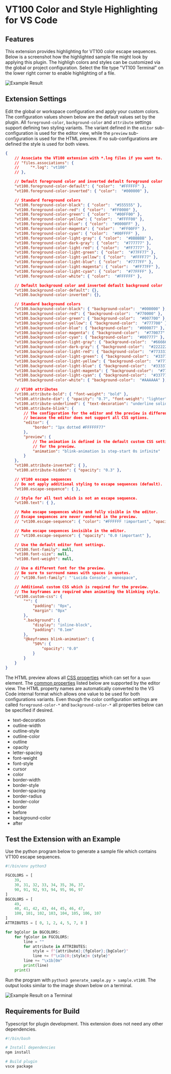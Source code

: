 # VT100 Color and Style Highlighting for VS Code

## Features

This extension provides highlighting for VT100 color escape sequences.
Below is a screenshot how the highlighted sample file might look by applying this plugin.
The highligh colors and styles can be customized via the global or project configuration.
Select the file type "VT100 Terminal" on the lower right corner to enable highlighting of a file.

![Example Result](sample/ExampleResult.png)

## Extension Settings

Edit the global or workspace configuration and apply your custom colors.
The configuration values shown below are the default values set by the plugin.
All `foreground-color`, `background-color` and `attribute` settings support defining two styling variants.
The variant defined in the `editor` sub-configuration is used for the editor view, while the `preview` sub-configuration is used for the HTML preview.
If no sub-configurations are defined the style is used for both views.

```json
{
    // Associate the VT100 extension with *.log files if you want to.
    // "files.associations": {
    //     "*.log": "vt100"
    // },

    // Default foreground color and inverted default foreground color
    "vt100.foreground-color-default": { "color":  "#FFFFFF" },
    "vt100.foreground-color-inverted": { "color":  "#000000" },

    // Standard foreground colors
    "vt100.foreground-color-black": { "color":  "#555555" },
    "vt100.foreground-color-red": { "color":  "#FF0000" },
    "vt100.foreground-color-green": { "color":  "#00FF00" },
    "vt100.foreground-color-yellow": { "color":  "#FFFF00" },
    "vt100.foreground-color-blue": { "color":  "#0000FF" },
    "vt100.foreground-color-magenta": { "color":  "#FF00FF" },
    "vt100.foreground-color-cyan": { "color":  "#00FFFF" },
    "vt100.foreground-color-light-gray": { "color":  "#BBBBBB" },
    "vt100.foreground-color-dark-gray": { "color":  "#777777" },
    "vt100.foreground-color-light-red": { "color":  "#FF7777" },
    "vt100.foreground-color-light-green": { "color":  "#77FF77" },
    "vt100.foreground-color-light-yellow": { "color":  "#FFFF77" },
    "vt100.foreground-color-light-blue": { "color":  "#7777FF" },
    "vt100.foreground-color-light-magenta": { "color":  "#FF77FF" },
    "vt100.foreground-color-light-cyan": { "color":  "#77FFFF" },
    "vt100.foreground-color-white": { "color":  "#FFFFFF" },

    // Default background color and inverted default background color
    "vt100.background-color-default": {},
    "vt100.background-color-inverted": {},

    // Standard background colors
    "vt100.background-color-black": { "background-color":  "#000000" },
    "vt100.background-color-red": { "background-color":  "#770000" },
    "vt100.background-color-green": { "background-color":  "#007700" },
    "vt100.background-color-yellow": { "background-color":  "#777700" },
    "vt100.background-color-blue": { "background-color":  "#000077" },
    "vt100.background-color-magenta": { "background-color":  "#770077" },
    "vt100.background-color-cyan": { "background-color":  "#007777" },
    "vt100.background-color-light-gray": { "background-color":  "#666666" },
    "vt100.background-color-dark-gray": { "background-color":  "#222222" },
    "vt100.background-color-light-red": { "background-color":  "#773333" },
    "vt100.background-color-light-green": { "background-color":  "#337733" },
    "vt100.background-color-light-yellow": { "background-color":  "#777733" },
    "vt100.background-color-light-blue": { "background-color":  "#333377" },
    "vt100.background-color-light-magenta": { "background-color":  "#773377" },
    "vt100.background-color-light-cyan": { "background-color":  "#337777" },
    "vt100.background-color-white": { "background-color":  "#AAAAAA" },

    // VT100 attributes
    "vt100.attribute-bold": { "font-weight": "bold" },
    "vt100.attribute-dim": { "opacity": "0.7", "font-weight": "lighter" },
    "vt100.attribute-underlined": { "text-decoration": "underline solid" },
    "vt100.attribute-blink": {
        // The configuration for the editor and the preview is different,
        // because the editor does not support all CSS options.
        "editor": {
            "border": "1px dotted #FFFFFF77"
        },
        "preview": {
            // The animation is defined in the default custom CSS setting
            // for the preview.
            "animation": "blink-animation 1s step-start 0s infinite"
        }
    },
    "vt100.attribute-inverted": { },
    "vt100.attribute-hidden": { "opacity": "0.3" },

    // VT100 escape sequences
    // Do not apply additional styling to escape sequences (default).
    "vt100.escape-sequence": { },

    // Style for all text which is not an escape sequence.
    "vt100.text": { },

    // Make escape sequences white and fully visible in the editor.
    // Escape sequences are never rendered in the preview.
    // "vt100.escape-sequence": { "color": "#FFFFFF !important", "opacity": "1.0 !important"  },

    // Make escape sequences invisible in the editor.
    // "vt100.escape-sequence": { "opacity": "0.0 !important" },

    // Use the default editor font settings.
    "vt100.font-family": null,
    "vt100.font-size": null,
    "vt100.font-weight": null,

    // Use a different font for the preview.
    // Be sure to surround names with spaces in quotes.
    // "vt100.font-family": "'Lucida Console', monospace",

    // Additional custom CSS which is required for the preview.
    // The keyframes are required when animating the blinking style.
    "vt100.custom-css": {
        "*": {
            "padding": "0px",
            "margin": "0px"
        },
        ".background": {
            "display": "inline-block",
            "padding": "0.1em"
        },
        "@keyframes blink-animation": {
            "50%": {
                "opacity": "0.0"
            }
        }
    }
}
```

The HTML preview allows all [CSS properties](https://www.w3schools.com/cssref/default.asp) which can set for a `span` element.
The [common properties](https://code.visualstudio.com/api/references/vscode-api#DecorationRenderOptions) listed below are supported by the editor view.
The HTML property names are automatically converted to the VS Code internal format which allows one value to be used for both configurations variants.
Even though the color configuration settings are called `foreground-color-*` and `background-color-*` all properties below can be specified if desired.

- text-decoration
- outline-width
- outline-style
- outline-color
- outline
- opacity
- letter-spacing
- font-weight
- font-style
- cursor
- color
- border-width
- border-style
- border-spacing
- border-radius
- border-color
- border
- before
- background-color
- after

## Test the Extension with an Example

Use the python program below to generate a sample file which contains VT100 escape sequences.

```python
#!/bin/env python3

FGCOLORS = [
    39,
    30, 31, 32, 33, 34, 35, 36, 37,
    90, 91, 92, 93, 94, 95, 96, 97
]
BGCOLORS = [
    49,
    40, 41, 42, 43, 44, 45, 46, 47,
    100, 101, 102, 103, 104, 105, 106, 107
]
ATTRIBUTES = [ 0, 1, 2, 4, 5, 7, 8 ]

for bgColor in BGCOLORS:
    for fgColor in FGCOLORS:
        line = ""
        for attribute in ATTRIBUTES:
            style = f"{attribute};{fgColor};{bgColor}"
            line += f"\x1b[0;{style}m {style}"
        line += "\x1b[0m"
        print(line)
    print()
```

Run the program with `python3 generate_sample.py > sample.vt100`.
The output looks similar to the image shown below on a terminal.

![Example Result on a Terminal](sample/ExampleSource.png)

## Requirements for Build

Typescript for plugin development.
This extension does not need any other dependencies.

```bash
#!/bin/bash

# Install dependencies
npm install

# Build plugin
vsce package
```
